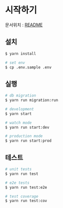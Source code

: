 # 시작하기


문서위치 : [README](../README.md)



## 설치

```bash
$ yarn install

# set env
$ cp .env.sample .env
```

## 실행

```bash
# db migration
$ yarn run migration:run

# development
$ yarn start

# watch mode
$ yarn run start:dev

# production mode
$ yarn run start:prod
```

## 테스트

```bash
# unit tests
$ yarn run test

# e2e tests
$ yarn run test:e2e

# test coverage
$ yarn run test:cov
```


